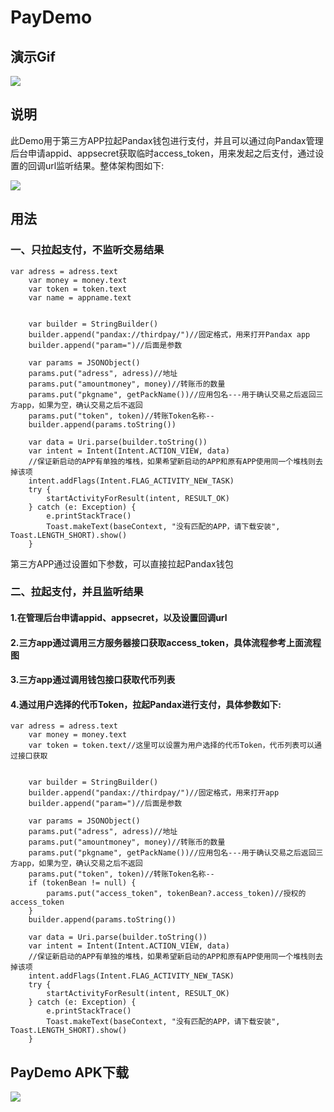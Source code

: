 # PayDemo

## 演示Gif

![](https://i.imgur.com/kNIjmKV.gif)

## 说明

此Demo用于第三方APP拉起Pandax钱包进行支付，并且可以通过向Pandax管理后台申请appid、appsecret获取临时access_token，用来发起之后支付，通过设置的回调url监听结果。整体架构图如下:

![](https://i.imgur.com/IMZLR5m.png)



## 用法

### 一、只拉起支付，不监听交易结果

    var adress = adress.text
        var money = money.text
        var token = token.text
        var name = appname.text


        var builder = StringBuilder()
        builder.append("pandax://thirdpay/")//固定格式，用来打开Pandax app
        builder.append("param=")//后面是参数

        var params = JSONObject()
        params.put("adress", adress)//地址
        params.put("amountmoney", money)//转账币的数量
        params.put("pkgname", getPackName())//应用包名---用于确认交易之后返回三方app，如果为空，确认交易之后不返回
        params.put("token", token)//转账Token名称--
        builder.append(params.toString())

        var data = Uri.parse(builder.toString())
        var intent = Intent(Intent.ACTION_VIEW, data)
        //保证新启动的APP有单独的堆栈，如果希望新启动的APP和原有APP使用同一个堆栈则去掉该项
        intent.addFlags(Intent.FLAG_ACTIVITY_NEW_TASK)
        try {
            startActivityForResult(intent, RESULT_OK)
        } catch (e: Exception) {
            e.printStackTrace()
            Toast.makeText(baseContext, "没有匹配的APP，请下载安装", Toast.LENGTH_SHORT).show()
        }


第三方APP通过设置如下参数，可以直接拉起Pandax钱包

### 二、拉起支付，并且监听结果

#### 1.在管理后台申请appid、appsecret，以及设置回调url

#### 2.三方app通过调用三方服务器接口获取access_token，具体流程参考上面流程图

#### 3.三方app通过调用钱包接口获取代币列表

#### 4.通过用户选择的代币Token，拉起Pandax进行支付，具体参数如下:

    var adress = adress.text
        var money = money.text
        var token = token.text//这里可以设置为用户选择的代币Token，代币列表可以通过接口获取


        var builder = StringBuilder()
        builder.append("pandax://thirdpay/")//固定格式，用来打开app
        builder.append("param=")//后面是参数

        var params = JSONObject()
        params.put("adress", adress)//地址
        params.put("amountmoney", money)//转账币的数量
        params.put("pkgname", getPackName())//应用包名---用于确认交易之后返回三方app，如果为空，确认交易之后不返回
        params.put("token", token)//转账Token名称--
        if (tokenBean != null) {
            params.put("access_token", tokenBean?.access_token)//授权的access_token
        }
        builder.append(params.toString())

        var data = Uri.parse(builder.toString())
        var intent = Intent(Intent.ACTION_VIEW, data)
        //保证新启动的APP有单独的堆栈，如果希望新启动的APP和原有APP使用同一个堆栈则去掉该项
        intent.addFlags(Intent.FLAG_ACTIVITY_NEW_TASK)
        try {
            startActivityForResult(intent, RESULT_OK)
        } catch (e: Exception) {
            e.printStackTrace()
            Toast.makeText(baseContext, "没有匹配的APP，请下载安装", Toast.LENGTH_SHORT).show()
        }


## PayDemo APK下载

![](https://i.imgur.com/2wNwaH6.png)
